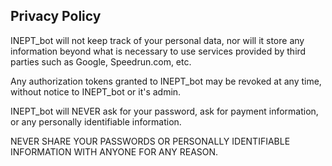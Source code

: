 ## Privacy Policy

INEPT_bot will not keep track of your personal data, nor will it store any information beyond what is necessary 
to use services provided by third parties such as Google, Speedrun.com, etc.

Any authorization tokens granted to INEPT_bot may be revoked at any time, without notice to INEPT_bot or it's admin.

INEPT_bot will NEVER ask for your password, ask for payment information, or any personally identifiable information.

NEVER SHARE YOUR PASSWORDS OR PERSONALLY IDENTIFIABLE INFORMATION WITH ANYONE FOR ANY REASON.
